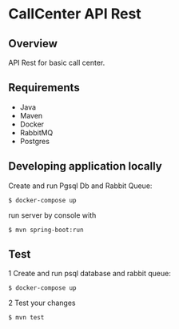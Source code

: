 
# CallCenter API Rest

## Overview
API Rest for basic call center.

## Requirements
- Java
- Maven
- Docker
- RabbitMQ
- Postgres

## Developing application locally
Create and run Pgsql Db and Rabbit Queue:
``` 
$ docker-compose up
```
run server by console with
```
$ mvn spring-boot:run
```

## Test
1 Create and run psql database and rabbit queue:
``` 
$ docker-compose up
```
2 Test your changes
```
$ mvn test
```